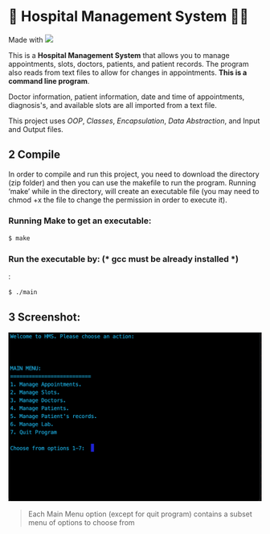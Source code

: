 # :hospital: Hospital Management System :health_worker:

Made with ![](https://img.shields.io/badge/C%2B%2B-00599C?&logo=c%2B%2B&logoColor=white)

This is a **Hospital Management System** that allows you to manage appointments, slots, doctors, patients, and patient records. The program also reads from text files to allow for changes in appointments. **This is a command line program**.

Doctor information, patient information, date and time of appointments, diagnosis's, and  available slots are all imported from a text file.

This project uses *OOP*, *Classes*, *Encapsulation*, *Data Abstraction*, and Input and Output files. 

## 2 Compile 

In order to compile and run this project, you need to download the directory (zip folder) and then you can use the makefile to run the program. Running ‘make’ while in the directory, will create an executable file (you may need to chmod +x the file to change the permission in order to execute it).


### Running Make to get an executable:
```zsh
$ make
```
### Run the executable by: (* gcc must be already installed *)
:
```zsh
$ ./main
```
## 3 Screenshot:

![screenshot](images/screenshot.png)

> Each Main Menu option (except for quit program) contains a subset menu of options to choose from





